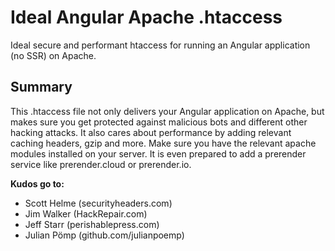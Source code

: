 # Ideal Angular Apache .htaccess
Ideal secure and performant htaccess for running an Angular application (no SSR) on Apache. 
 

## Summary
This .htaccess file not only delivers your Angular application on Apache, but makes sure you get protected against malicious bots and different other hacking attacks. It also cares about performance by adding relevant caching headers, gzip and more.
Make sure you have the relevant apache modules installed on your server.
It is even prepared to add a prerender service like prerender.cloud or prerender.io.
 
**Kudos go to:**
 - Scott Helme (securityheaders.com)
 - Jim Walker (HackRepair.com)
 - Jeff Starr (perishablepress.com)
 - Julian Pömp (github.com/julianpoemp)
